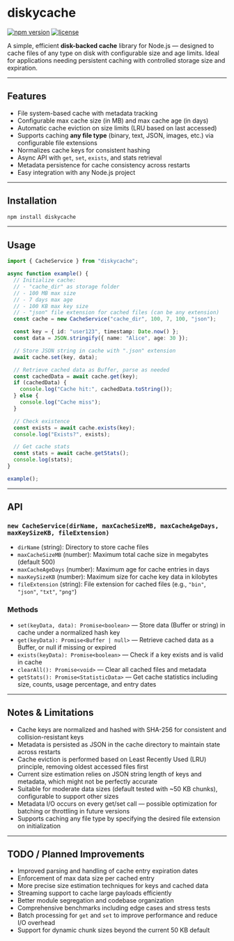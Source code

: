 # diskycache

[![npm version](https://img.shields.io/npm/v/diskycache.svg)](https://www.npmjs.com/package/diskycache)
[![license](https://img.shields.io/npm/l/diskycache.svg)](LICENSE)

A simple, efficient **disk-backed cache** library for Node.js — designed to cache files of any type on disk with configurable size and age limits. Ideal for applications needing persistent caching with controlled storage size and expiration.

---

## Features

* File system-based cache with metadata tracking
* Configurable max cache size (in MB) and max cache age (in days)
* Automatic cache eviction on size limits (LRU based on last accessed)
* Supports caching **any file type** (binary, text, JSON, images, etc.) via configurable file extensions
* Normalizes cache keys for consistent hashing
* Async API with `get`, `set`, `exists`, and stats retrieval
* Metadata persistence for cache consistency across restarts
* Easy integration with any Node.js project

---

## Installation

```bash
npm install diskycache
```

---

## Usage

```ts
import { CacheService } from "diskycache";

async function example() {
  // Initialize cache:
  // - "cache_dir" as storage folder
  // - 100 MB max size
  // - 7 days max age
  // - 100 KB max key size
  // - "json" file extension for cached files (can be any extension)
  const cache = new CacheService("cache_dir", 100, 7, 100, "json");

  const key = { id: "user123", timestamp: Date.now() };
  const data = JSON.stringify({ name: "Alice", age: 30 });

  // Store JSON string in cache with ".json" extension
  await cache.set(key, data);

  // Retrieve cached data as Buffer, parse as needed
  const cachedData = await cache.get(key);
  if (cachedData) {
    console.log("Cache hit:", cachedData.toString());
  } else {
    console.log("Cache miss");
  }

  // Check existence
  const exists = await cache.exists(key);
  console.log("Exists?", exists);

  // Get cache stats
  const stats = await cache.getStats();
  console.log(stats);
}

example();
```

---

## API

### `new CacheService(dirName, maxCacheSizeMB, maxCacheAgeDays, maxKeySizeKB, fileExtension)`

* `dirName` (string): Directory to store cache files
* `maxCacheSizeMB` (number): Maximum total cache size in megabytes (default 500)
* `maxCacheAgeDays` (number): Maximum age for cache entries in days
* `maxKeySizeKB` (number): Maximum size for cache key data in kilobytes
* `fileExtension` (string): File extension for cached files (e.g., `"bin"`, `"json"`, `"txt"`, `"png"`)

### Methods

* `set(keyData, data): Promise<boolean>` — Store data (Buffer or string) in cache under a normalized hash key
* `get(keyData): Promise<Buffer | null>` — Retrieve cached data as a Buffer, or null if missing or expired
* `exists(keyData): Promise<boolean>` — Check if a key exists and is valid in cache
* `clearAll(): Promise<void>` — Clear all cached files and metadata
* `getStats(): Promise<StatisticData>` — Get cache statistics including size, counts, usage percentage, and entry dates

---

## Notes & Limitations

* Cache keys are normalized and hashed with SHA-256 for consistent and collision-resistant keys
* Metadata is persisted as JSON in the cache directory to maintain state across restarts
* Cache eviction is performed based on Least Recently Used (LRU) principle, removing oldest accessed files first
* Current size estimation relies on JSON string length of keys and metadata, which might not be perfectly accurate
* Suitable for moderate data sizes (default tested with \~50 KB chunks), configurable to support other sizes
* Metadata I/O occurs on every get/set call — possible optimization for batching or throttling in future versions
* Supports caching any file type by specifying the desired file extension on initialization

---

## TODO / Planned Improvements

* Improved parsing and handling of cache entry expiration dates
* Enforcement of max data size per cached entry
* More precise size estimation techniques for keys and cached data
* Streaming support to cache large payloads efficiently
* Better module segregation and codebase organization
* Comprehensive benchmarks including edge cases and stress tests
* Batch processing for `get` and `set` to improve performance and reduce I/O overhead
* Support for dynamic chunk sizes beyond the current 50 KB default
